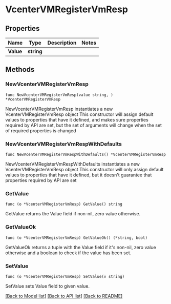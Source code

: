 # VcenterVMRegisterVmResp

## Properties

Name | Type | Description | Notes
------------ | ------------- | ------------- | -------------
**Value** | **string** |  | 

## Methods

### NewVcenterVMRegisterVmResp

`func NewVcenterVMRegisterVmResp(value string, ) *VcenterVMRegisterVmResp`

NewVcenterVMRegisterVmResp instantiates a new VcenterVMRegisterVmResp object
This constructor will assign default values to properties that have it defined,
and makes sure properties required by API are set, but the set of arguments
will change when the set of required properties is changed

### NewVcenterVMRegisterVmRespWithDefaults

`func NewVcenterVMRegisterVmRespWithDefaults() *VcenterVMRegisterVmResp`

NewVcenterVMRegisterVmRespWithDefaults instantiates a new VcenterVMRegisterVmResp object
This constructor will only assign default values to properties that have it defined,
but it doesn't guarantee that properties required by API are set

### GetValue

`func (o *VcenterVMRegisterVmResp) GetValue() string`

GetValue returns the Value field if non-nil, zero value otherwise.

### GetValueOk

`func (o *VcenterVMRegisterVmResp) GetValueOk() (*string, bool)`

GetValueOk returns a tuple with the Value field if it's non-nil, zero value otherwise
and a boolean to check if the value has been set.

### SetValue

`func (o *VcenterVMRegisterVmResp) SetValue(v string)`

SetValue sets Value field to given value.



[[Back to Model list]](../README.md#documentation-for-models) [[Back to API list]](../README.md#documentation-for-api-endpoints) [[Back to README]](../README.md)


